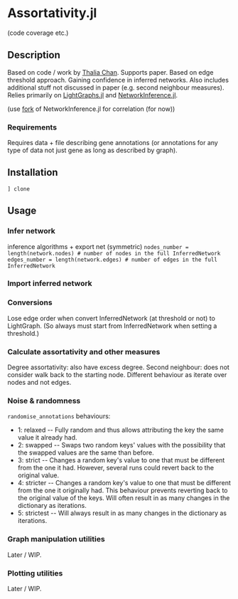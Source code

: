 # Assortativity.jl

(code coverage etc.)

## Description

Based on code / work by [Thalia Chan](https://github.com/Tchanders). Supports paper. Based on edge threshold approach. Gaining confidence in inferred networks. Also includes additional stuff not discussed in paper (e.g. second neighbour measures). Relies primarily on [LightGraphs.jl](https://github.com/JuliaGraphs/LightGraphs.jl) and [NetworkInference.jl](https://github.com/Tchanders/NetworkInference.jl).

(use [fork](https://github.com/lpmdiaz/NetworkInference.jl) of NetworkInference.jl for correlation (for now))

### Requirements

Requires data + file describing gene annotations (or annotations for any type of data not just gene as long as described by graph).

## Installation

`]
clone
`

## Usage

### Infer network

inference algorithms + export net (symmetric)
`nodes_number = length(network.nodes) # number of nodes in the full InferredNetwork`
`edges_number = length(network.edges) # number of edges in the full InferredNetwork`

### Import inferred network

### Conversions

Lose edge order when convert InferredNetwork (at threshold or not) to LightGraph. (So always must start from InferredNetwork when setting a threshold.)

### Calculate assortativity and other measures

Degree assortativity: also have excess degree.
Second neighbour: does not consider walk back to the starting node. Different behaviour as iterate over nodes and not edges.

### Noise \& randomness

`randomise_annotations` behaviours:
- 1: relaxed -- Fully random and thus allows attributing the key the same value it already had.
- 2: swapped -- Swaps two random keys' values with the possibility that the swapped values are the same than before.
- 3: strict -- Changes a random key's value to one that must be different from the one it had. However, several runs could revert back to the original value.
- 4: stricter -- Changes a random key's value to one that must be different from the one it originally had. This behaviour prevents reverting back to the original value of the keys. Will often result in as many changes in the dictionary as iterations.
- 5: strictest -- Will always result in as many changes in the dictionary as iterations.

### Graph manipulation utilities

Later / WIP.

### Plotting utilities

Later / WIP.
